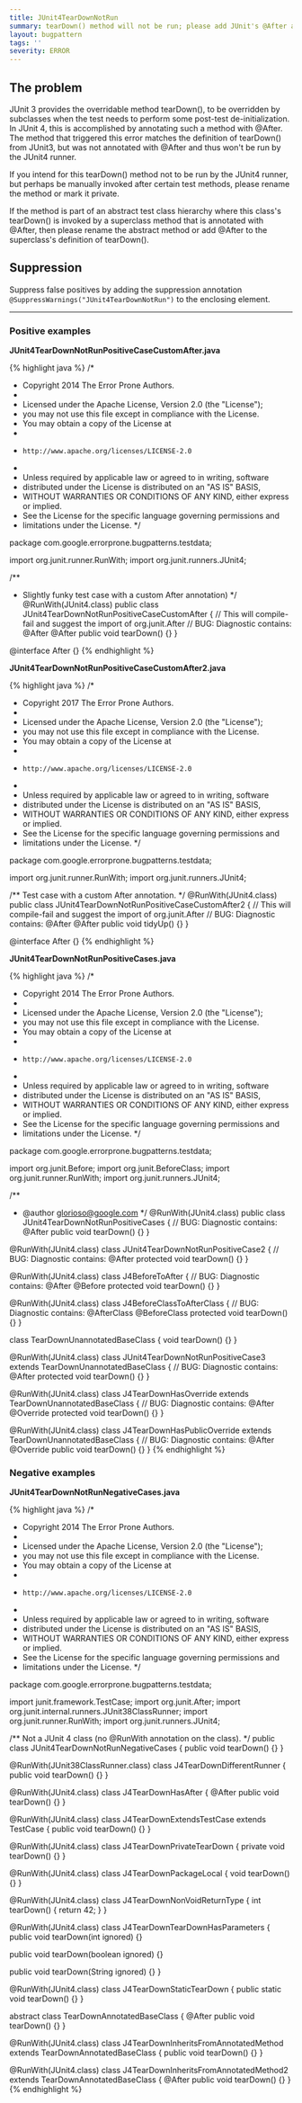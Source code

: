 ```yaml
---
title: JUnit4TearDownNotRun
summary: tearDown() method will not be run; please add JUnit's @After annotation
layout: bugpattern
tags: ''
severity: ERROR
---
```


<!--
*** AUTO-GENERATED, DO NOT MODIFY ***
To make changes, edit the @BugPattern annotation or the explanation in docs/bugpattern.
-->

## The problem
JUnit 3 provides the overridable method tearDown(), to be overridden by
subclasses when the test needs to perform some post-test de-initialization. In
JUnit 4, this is accomplished by annotating such a method with @After. The
method that triggered this error matches the definition of tearDown() from
JUnit3, but was not annotated with @After and thus won't be run by the JUnit4
runner.

If you intend for this tearDown() method not to be run by the JUnit4 runner, but
perhaps be manually invoked after certain test methods, please rename the method
or mark it private.

If the method is part of an abstract test class hierarchy where this class's
tearDown() is invoked by a superclass method that is annotated with @After, then
please rename the abstract method or add @After to the superclass's definition
of tearDown().

## Suppression
Suppress false positives by adding the suppression annotation `@SuppressWarnings("JUnit4TearDownNotRun")` to the enclosing element.

----------

### Positive examples
__JUnit4TearDownNotRunPositiveCaseCustomAfter.java__

{% highlight java %}
/*
 * Copyright 2014 The Error Prone Authors.
 *
 * Licensed under the Apache License, Version 2.0 (the "License");
 * you may not use this file except in compliance with the License.
 * You may obtain a copy of the License at
 *
 *     http://www.apache.org/licenses/LICENSE-2.0
 *
 * Unless required by applicable law or agreed to in writing, software
 * distributed under the License is distributed on an "AS IS" BASIS,
 * WITHOUT WARRANTIES OR CONDITIONS OF ANY KIND, either express or implied.
 * See the License for the specific language governing permissions and
 * limitations under the License.
 */

package com.google.errorprone.bugpatterns.testdata;

import org.junit.runner.RunWith;
import org.junit.runners.JUnit4;

/**
 * Slightly funky test case with a custom After annotation)
 */
@RunWith(JUnit4.class)
public class JUnit4TearDownNotRunPositiveCaseCustomAfter {
  // This will compile-fail and suggest the import of org.junit.After
  // BUG: Diagnostic contains: @After
  @After public void tearDown() {}
}

@interface After {}
{% endhighlight %}

__JUnit4TearDownNotRunPositiveCaseCustomAfter2.java__

{% highlight java %}
/*
 * Copyright 2017 The Error Prone Authors.
 *
 * Licensed under the Apache License, Version 2.0 (the "License");
 * you may not use this file except in compliance with the License.
 * You may obtain a copy of the License at
 *
 *     http://www.apache.org/licenses/LICENSE-2.0
 *
 * Unless required by applicable law or agreed to in writing, software
 * distributed under the License is distributed on an "AS IS" BASIS,
 * WITHOUT WARRANTIES OR CONDITIONS OF ANY KIND, either express or implied.
 * See the License for the specific language governing permissions and
 * limitations under the License.
 */

package com.google.errorprone.bugpatterns.testdata;

import org.junit.runner.RunWith;
import org.junit.runners.JUnit4;

/** Test case with a custom After annotation. */
@RunWith(JUnit4.class)
public class JUnit4TearDownNotRunPositiveCaseCustomAfter2 {
  // This will compile-fail and suggest the import of org.junit.After
  // BUG: Diagnostic contains: @After
  @After
  public void tidyUp() {}
}

@interface After {}
{% endhighlight %}

__JUnit4TearDownNotRunPositiveCases.java__

{% highlight java %}
/*
 * Copyright 2014 The Error Prone Authors.
 *
 * Licensed under the Apache License, Version 2.0 (the "License");
 * you may not use this file except in compliance with the License.
 * You may obtain a copy of the License at
 *
 *     http://www.apache.org/licenses/LICENSE-2.0
 *
 * Unless required by applicable law or agreed to in writing, software
 * distributed under the License is distributed on an "AS IS" BASIS,
 * WITHOUT WARRANTIES OR CONDITIONS OF ANY KIND, either express or implied.
 * See the License for the specific language governing permissions and
 * limitations under the License.
 */

package com.google.errorprone.bugpatterns.testdata;

import org.junit.Before;
import org.junit.BeforeClass;
import org.junit.runner.RunWith;
import org.junit.runners.JUnit4;

/**
 * @author glorioso@google.com
 */
@RunWith(JUnit4.class)
public class JUnit4TearDownNotRunPositiveCases {
  // BUG: Diagnostic contains: @After
  public void tearDown() {}
}

@RunWith(JUnit4.class)
class JUnit4TearDownNotRunPositiveCase2 {
  // BUG: Diagnostic contains: @After
  protected void tearDown() {}
}

@RunWith(JUnit4.class)
class J4BeforeToAfter {
  // BUG: Diagnostic contains: @After
  @Before protected void tearDown() {}
}

@RunWith(JUnit4.class)
class J4BeforeClassToAfterClass {
  // BUG: Diagnostic contains: @AfterClass
  @BeforeClass protected void tearDown() {}
}

class TearDownUnannotatedBaseClass {
  void tearDown() {}
}

@RunWith(JUnit4.class)
class JUnit4TearDownNotRunPositiveCase3 extends TearDownUnannotatedBaseClass {
  // BUG: Diagnostic contains: @After
  protected void tearDown() {}
}

@RunWith(JUnit4.class)
class J4TearDownHasOverride extends TearDownUnannotatedBaseClass {
  // BUG: Diagnostic contains: @After
  @Override protected void tearDown() {}
}

@RunWith(JUnit4.class)
class J4TearDownHasPublicOverride extends TearDownUnannotatedBaseClass {
  // BUG: Diagnostic contains: @After
  @Override public void tearDown() {}
}
{% endhighlight %}

### Negative examples
__JUnit4TearDownNotRunNegativeCases.java__

{% highlight java %}
/*
 * Copyright 2014 The Error Prone Authors.
 *
 * Licensed under the Apache License, Version 2.0 (the "License");
 * you may not use this file except in compliance with the License.
 * You may obtain a copy of the License at
 *
 *     http://www.apache.org/licenses/LICENSE-2.0
 *
 * Unless required by applicable law or agreed to in writing, software
 * distributed under the License is distributed on an "AS IS" BASIS,
 * WITHOUT WARRANTIES OR CONDITIONS OF ANY KIND, either express or implied.
 * See the License for the specific language governing permissions and
 * limitations under the License.
 */

package com.google.errorprone.bugpatterns.testdata;

import junit.framework.TestCase;
import org.junit.After;
import org.junit.internal.runners.JUnit38ClassRunner;
import org.junit.runner.RunWith;
import org.junit.runners.JUnit4;

/** Not a JUnit 4 class (no @RunWith annotation on the class). */
public class JUnit4TearDownNotRunNegativeCases {
  public void tearDown() {}
}

@RunWith(JUnit38ClassRunner.class)
class J4TearDownDifferentRunner {
  public void tearDown() {}
}

@RunWith(JUnit4.class)
class J4TearDownHasAfter {
  @After
  public void tearDown() {}
}

@RunWith(JUnit4.class)
class J4TearDownExtendsTestCase extends TestCase {
  public void tearDown() {}
}

@RunWith(JUnit4.class)
class J4TearDownPrivateTearDown {
  private void tearDown() {}
}

@RunWith(JUnit4.class)
class J4TearDownPackageLocal {
  void tearDown() {}
}

@RunWith(JUnit4.class)
class J4TearDownNonVoidReturnType {
  int tearDown() {
    return 42;
  }
}

@RunWith(JUnit4.class)
class J4TearDownTearDownHasParameters {
  public void tearDown(int ignored) {}

  public void tearDown(boolean ignored) {}

  public void tearDown(String ignored) {}
}

@RunWith(JUnit4.class)
class J4TearDownStaticTearDown {
  public static void tearDown() {}
}

abstract class TearDownAnnotatedBaseClass {
  @After
  public void tearDown() {}
}

@RunWith(JUnit4.class)
class J4TearDownInheritsFromAnnotatedMethod extends TearDownAnnotatedBaseClass {
  public void tearDown() {}
}

@RunWith(JUnit4.class)
class J4TearDownInheritsFromAnnotatedMethod2 extends TearDownAnnotatedBaseClass {
  @After
  public void tearDown() {}
}
{% endhighlight %}

